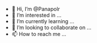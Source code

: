 - 👋 Hi, I’m @Panapolr
- 👀 I’m interested in ...
- 🌱 I’m currently learning ...
- 💞️ I’m looking to collaborate on ...
- 📫 How to reach me ...

<!---
Panapolr/Panapolr is a ✨ special ✨ repository because its `README.md` (this file) appears on your GitHub profile.
You can click the Preview link to take a look at your changes.
--->
